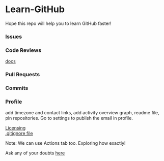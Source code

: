 # Learn-GitHub
Hope this repo will help you to learn GitHub faster! <br>

### Issues
### Code Reviews
[docs](https://github.com/features/code-review)
### Pull Requests
### Commits
### Profile
add timezone and contact links, add activity overview graph, readme file, pin repositories. Go to settings to publish the email in profile.

[Licensing](https://docs.github.com/en/repositories/managing-your-repositorys-settings-and-features/customizing-your-repository/licensing-a-repository) <br>
[.gitignore file](https://docs.github.com/en/get-started/getting-started-with-git/ignoring-files) <br>


Note: We can use Actions tab too. Exploring how exactly!

Ask any of your doubts [here](https://github.com/EddieHubCommunity/support/discussions)
